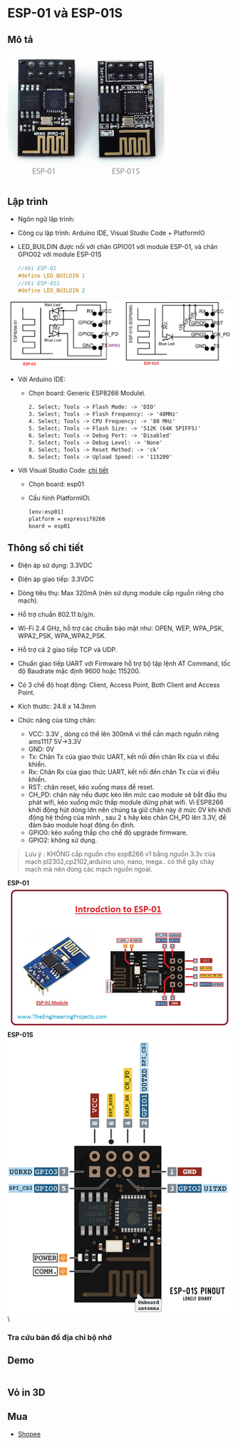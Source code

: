 # ESP-01 và ESP-01S

## Mô tả

![ESP-01](../assets/esp-01_top.png)

## Lập trình

- Ngôn ngữ lập trình:
- Công cụ lập trình: Arduino IDE, Visual Studio Code + PlatformIO
- LED_BUILDIN  được nối với chân GPIO01 với module ESP-01, và chân GPIO02 với module ESP-01S
  
  ```C
  //Với ESP-01
  #define LED_BUILDIN 1
  //Với ESP-01S
  #define LED_BUILDIN 2
  ```

![esp 01 led builtin](../assets/esp-01_led.png)

- Với Arduino IDE:
  - Chọn board: Generic ESP8266 Module\

    ```text
    2. Select; Tools -> Flash Mode: -> 'DIO'
    3. Select; Tools -> Flash Frequency: -> '40MHz'
    4. Select; Tools -> CPU Frequency: -> '80 MHz'
    5. Select; Tools -> Flash Size: -> '512K (64K SPIFFS)'
    6. Select; Tools -> Debug Port: -> 'Disabled'
    7. Select; Tools -> Debug Level: -> 'None'
    8. Select; Tools -> Reset Method: -> 'ck'
    9. Select; Tools -> Upload Speed: -> '115200'  
    ```

- Với Visual Studio Code: [chi tiết](https://docs.platformio.org/en/latest/boards/espressif8266/esp01.html)
  - Chọn board: esp01
  - Cấu hình PlatformIO\

    ```env
    [env:esp01]
    platform = espressif8266
    board = esp01  
    ```

## Thông số chi tiết

- Điện áp sử dụng: 3.3VDC
- Điện áp giao tiếp: 3.3VDC
- Dòng tiêu thụ: Max 320mA (nên sử dụng module cấp nguồn riêng cho mạch).
- Hỗ trợ chuẩn 802.11 b/g/n.
- Wi-Fi 2.4 GHz, hỗ trợ các chuẩn bảo mật như: OPEN, WEP, WPA_PSK, WPA2_PSK, WPA_WPA2_PSK.
- Hỗ trợ cả 2 giao tiếp TCP và UDP.
- Chuẩn giao tiếp UART với Firmware hỗ trợ bộ tập lệnh AT Command, tốc độ Baudrate mặc định 9600 hoặc 115200.
- Có 3 chế độ hoạt động: Client, Access Point, Both Client and Access Point.
- Kích thước: 24.8 x 14.3mm

- Chức năng của từng chân:
  - VCC: 3.3V , dòng có thể lên 300mA vì thế cần mạch nguồn riêng  ams1117 5V->3.3V 
  - GND: 0V
  - Tx: Chân Tx của giao thức UART, kết nối đến chân Rx của vi điều khiển.
  - Rx: Chân Rx của giao thức UART, kết nối đến chân Tx của vi điều khiển.
  - RST:  chân reset, kéo xuống mass để reset.
  - CH_PD: chân này nếu được kéo lên mức cao module sẽ bắt đầu thu phát wifi, kéo xuống mức thấp module dừng phát wifi. Vì ESP8266 khởi động hút dòng lớn nên chúng ta giữ chân này ở mức 0V khi khởi động hệ thống của mình , sau 2 s hãy kéo chân CH_PD lên 3.3V, để đảm bảo module hoạt động ổn định.
  - GPIO0: kéo xuống thấp cho chế độ upgrade firmware.
  - GPIO2: không sử dụng.

>Lưu ý : KHÔNG cấp nguồn cho esp8266 v1 bằng nguồn 3.3v của mạch pl2302,cp2102,arduino uno, nano, mega.. có thể gây cháy mạch mà nên dùng các mạch nguồn ngoài.

**ESP-01**\
![esp-01 pinout](../assets/esp-01_pinout.jpg)\
**ESP-01S**\
![esp-01s pinout](../assets/esp-01s_pinout.png)\


### Tra cứu bản đồ địa chỉ bộ nhớ

## Demo

```C
```

## Vỏ in 3D

## Mua

- [Shopee](https://shopee.vn/M%C3%B4-%C4%90un-Thu-Ph%C3%A1t-T%C3%ADn-Hi%E1%BB%87u-Kh%C3%B4ng-D%C3%A2y-ESP8266-ESP-01-ESP-01S-ESP-12E-ESP-12F-ESP-32-ESP-32S-2.4G-Cho-Arduino-i.812409307.20522645636)